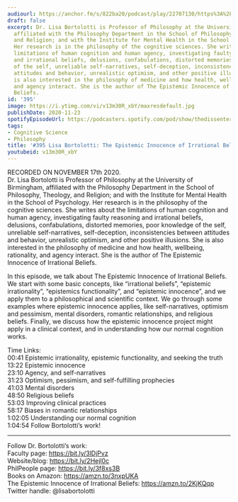 ```yaml
---
audiourl: https://anchor.fm/s/822ba20/podcast/play/22707130/https%3A%2F%2Fd3ctxlq1ktw2nl.cloudfront.net%2Fstaging%2F2020-10-17%2F5368a122-d18c-4479-e704-7b881979e963.m4a
draft: false
excerpt: Dr. Lisa Bortolotti is Professor of Philosophy at the University of Birmingham,
  affiliated with the Philosophy Department in the School of Philosophy, Theology,
  and Religion; and with the Institute for Mental Health in the School of Psychology.
  Her research is in the philosophy of the cognitive sciences. She writes about the
  limitations of human cognition and human agency, investigating faulty reasoning
  and irrational beliefs, delusions, confabulations, distorted memories, poor knowledge
  of the self, unreliable self-narratives, self-deception, inconsistencies between
  attitudes and behavior, unrealistic optimism, and other positive illusions. She
  is also interested in the philosophy of medicine and how health, wellbeing, rationality,
  and agency interact. She is the author of The Epistemic Innocence of Irrational
  Beliefs.
id: '395'
image: https://i.ytimg.com/vi/v13m30R_xbY/maxresdefault.jpg
publishDate: 2020-11-23
spotifyEpisodeUrl: https://podcasters.spotify.com/pod/show/thedissenter/episodes/395-Lisa-Bortolotti-The-Epistemic-Innocence-of-Irrational-Beliefs-emjffq
tags:
- Cognitive Science
- Philosophy
title: '#395 Lisa Bortolotti: The Epistemic Innocence of Irrational Beliefs'
youtubeid: v13m30R_xbY
---
```

<div class="timelinks">

RECORDED ON NOVEMBER 17th 2020.  
Dr. Lisa Bortolotti is Professor of Philosophy at the University of Birmingham, affiliated with the Philosophy Department in the School of Philosophy, Theology, and Religion; and with the Institute for Mental Health in the School of Psychology. Her research is in the philosophy of the cognitive sciences. She writes about the limitations of human cognition and human agency, investigating faulty reasoning and irrational beliefs, delusions, confabulations, distorted memories, poor knowledge of the self, unreliable self-narratives, self-deception, inconsistencies between attitudes and behavior, unrealistic optimism, and other positive illusions. She is also interested in the philosophy of medicine and how health, wellbeing, rationality, and agency interact. She is the author of The Epistemic Innocence of Irrational Beliefs.

In this episode, we talk about The Epistemic Innocence of Irrational Beliefs. We start with some basic concepts, like “irrational beliefs”, “epistemic irrationality”, “epistemics functionality”, and “epistemic innocence”, and we apply them to a philosophical and scientific context. We go through some examples where epistemic innocence applies, like self-narratives, optimism and pessimism, mental disorders, romantic relationships, and religious beliefs. Finally, we discuss how the epistemic innocence project might apply in a clinical context, and in understanding how our normal cognition works.

Time Links:  
<time>00:41</time> Epistemic irrationality, epistemic functionality, and seeking the truth  
<time>13:22</time> Epistemic innocence  
<time>23:10</time> Agency, and self-narratives  
<time>31:23</time> Optimism, pessimism, and self-fulfilling prophecies  
<time>41:03</time> Mental disorders  
<time>48:50</time> Religious beliefs  
<time>53:03</time> Improving clinical practices  
<time>58:17</time> Biases in romantic relationships  
<time>1:02:05</time> Understanding our normal cognition  
<time>1:04:54</time> Follow Bortolotti’s work!

---

Follow Dr. Bortolotti’s work:  
Faculty page: https://bit.ly/3lDjPvz  
Website/blog: https://bit.ly/2Hejl0c  
PhilPeople page: https://bit.ly/3f8xs3B  
Books on Amazon: https://amzn.to/3nxpUKA  
The Epistemic Innocence of Irrational Beliefs: https://amzn.to/2KjKQqp  
Twitter handle: @lisabortolotti
</div>

